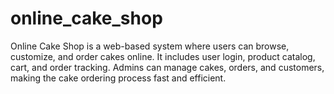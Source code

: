 # online_cake_shop
Online Cake Shop is a web-based system where users can browse, customize, and order cakes online. It includes user login, product catalog, cart, and order tracking. Admins can manage cakes, orders, and customers, making the cake ordering process fast and efficient.
